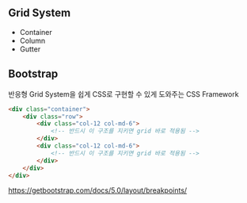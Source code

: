 ## Grid System

- Container
- Column
- Gutter





## Bootstrap

반응형 Grid System을 쉽게 CSS로 구현할 수 있게 도와주는 CSS Framework

```html
<div class="container">
    <div class="row">
        <div class="col-12 col-md-6">
            <!-- 반드시 이 구조를 지키면 grid 바로 적용됨 -->
        </div>
        <div class="col-12 col-md-6">
            <!-- 반드시 이 구조를 지키면 grid 바로 적용됨 -->
        </div>
    </div>
</div>
```

https://getbootstrap.com/docs/5.0/layout/breakpoints/